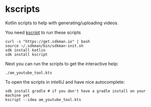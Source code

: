 # kscripts

Kotlin scripts to help with generating/uploading videos.

You need [kscript](https://github.com/holgerbrandl/kscript) to run these scripts

    curl -s "https://get.sdkman.io" | bash
    source ~/.sdkman/bin/sdkman-init.sh
    sdk install kotlin
    sdk install kscript

Next you can run the scripts to get the interactive help:

    ./am_youtube_tool.kts

To open the scripts in intelliJ and have nice autocomplete:

    sdk install gradle # if you don't have a gradle install on your machine yet
    kscript --idea am_youtube_tool.kts